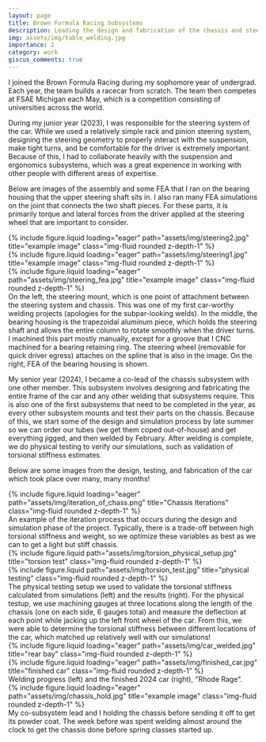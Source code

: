 ```yaml
---
layout: page
title: Brown Formula Racing Subsystems
description: Leading the design and fabrication of the chassis and steering subsystems
img: assets/img/table_welding.jpg
importance: 2
category: work
giscus_comments: true
---
```


I joined the Brown Formula Racing during my sophomore year of undergrad. Each year, the team builds a racecar from scratch. The team then competes at FSAE Michigan each May, which is a competition consisting of universities across the world. 

During my junior year (2023), I was responsible for the steering system of the car. While we used a relatively simple rack and pinion steering system, designing the steering geometry to properly interact with the suspension, make tight turns, and be comfortable for the driver is extremely important. Because of this, I had to collaborate heavily with the suspension and ergonomics subsystems, which was a great experience in working with other people with different areas of expertise.

Below are images of the assembly and some FEA that I ran on the bearing housing that the upper steering shaft sits in. I also ran many FEA simulations on the joint that connects the two shaft pieces. For these parts, it is primarily torque and lateral forces from the driver applied at the steering wheel that are important to consider. 

<div class="row">
    <div class="col-sm mt-3 mt-md-0">
        {% include figure.liquid loading="eager" path="assets/img/steering2.jpg" title="example image" class="img-fluid rounded z-depth-1" %}
    </div>
    <div class="col-sm mt-3 mt-md-0">
        {% include figure.liquid loading="eager" path="assets/img/steering1.jpg" title="example image" class="img-fluid rounded z-depth-1" %}
    </div>
    <div class="col-sm mt-3 mt-md-0">
        {% include figure.liquid loading="eager" path="assets/img/steering_fea.jpg" title="example image" class="img-fluid rounded z-depth-1" %}
    </div>
</div>
<div class="caption">
   On the left, the steering mount, which is one point of attachment between the steering system and chassis. This was one of my first car-worthy welding projects (apologies for the subpar-looking welds). In the middle, the bearing housing is the trapezoidal aluminum piece, which holds the steering shaft and allows the entire column to rotate smoothly when the driver turns. I machined this part mostly manually, except for a groove that I CNC machined for a bearing retaining ring.  The steering wheel (removable for quick  driver egress) attaches on the spline that is also in the image. On the right, FEA of the bearing housing is shown. 
</div>

My senior year (2024), I became a co-lead of the chassis subsystem with one other member. This subsystem involves designing and fabricating the entire frame of the car and any other welding that subsystems require. This is also one of the first subsystems that need to be completed in the year, as every other subsystem mounts and test their parts on the chassis. Because of this, we start some of the design and simulation process by late summer so we can order our tubes (we get them coped out-of-house) and get everything jigged, and then welded by February. After welding is complete, we do physical testing to verify our simulations, such as validation of torsional stiffness estimates. 

Below are some images from the design, testing, and fabrication of the car which took place over many, many months!

<div class="row">
    <div class="col-sm-8 mx-auto">
        {% include figure.liquid loading="eager" path="assets/img/iteration_of_chass.png" title="Chassis Iterations" class="img-fluid rounded z-depth-1" %}
    </div>
</div>
<div class="caption">
    An example of the iteration process that occurs during the design and simulation phase of the project. Typically, there is a trade-off between high torsional stiffness and weight, so we optimize these variables as best as we can to get a light but stiff chassis.
</div>

<div class="row justify-content-sm-center">
    <div class="col-sm-6 mt-3 mt-md-0">
        {% include figure.liquid path="assets/img/torsion_physical_setup.jpg" title="torsion test" class="img-fluid rounded z-depth-1" %}
    </div>
    <div class="col-sm-6 mt-3 mt-md-0">
        {% include figure.liquid path="assets/img/torsion_test.jpg" title="physical testing" class="img-fluid rounded z-depth-1" %}
    </div>
</div>
<div class="caption">
    The physical testing setup we used to validate the torsional stiffness calculated from simulations (left) and the results (right). For the physical testup, we use machining gauges at three locations along the length of the chassis (one on each side, 6 gauges total) and measure the deflection at each point while jacking up the left front wheel of the car. From this, we were able to determine the torsional stiffness between different locations of the car, which matched up relatively well with our simulations!
</div>

<div class="row">
    <div class="col-sm-5 mt-3 mt-md-0">
        {% include figure.liquid loading="eager" path="assets/img/car_welded.jpg" title="rear bay" class="img-fluid rounded z-depth-1" %}
    </div>
    <div class="col-sm-7 mt-3 mt-md-0">
        {% include figure.liquid loading="eager" path="assets/img/finished_car.jpg" title="finished car" class="img-fluid rounded z-depth-1" %}
    </div>
</div>
<div class="caption">
    Welding progress (left) and the finished 2024 car (right), "Rhode Rage".
</div>

<div class="row">
    <div class="col-sm mt-3 mt-md-0">
        {% include figure.liquid loading="eager" path="assets/img/chassis_hold.jpg" title="example image" class="img-fluid rounded z-depth-1" %}
    </div>
</div>
<div class="caption">
    My co-subsystem lead and I holding the chassis before sending it off to get its powder coat. The week before was spent welding almost around the clock to get the chassis done before spring classes started up.
</div>

